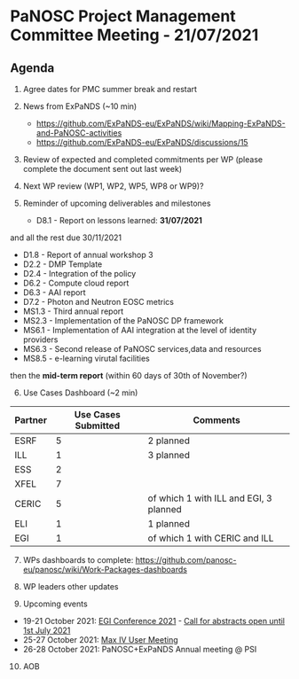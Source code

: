 PaNOSC Project Management Committee Meeting - 21/07/2021 
=========================================================

Agenda
------	

1. Agree dates for PMC summer break and restart

2. News from ExPaNDS (~10 min)
    * https://github.com/ExPaNDS-eu/ExPaNDS/wiki/Mapping-ExPaNDS-and-PaNOSC-activities
    * https://github.com/ExPaNDS-eu/ExPaNDS/discussions/15

3. Review of expected and completed commitments per WP (please complete the document sent out last week)

4. Next WP review (WP1, WP2, WP5, WP8 or WP9)?

5. Reminder of upcoming deliverables and milestones 
    * D8.1 - Report on lessons learned: **31/07/2021**


and all the rest due 30/11/2021
* D1.8 - Report of annual workshop 3
* D2.2 - DMP Template
* D2.4 - Integration of the policy
* D6.2 - Compute cloud report
* D6.3 - AAI report
* D7.2 - Photon and Neutron EOSC metrics
* MS1.3 - Third annual report
* MS2.3 - Implementation of the PaNOSC DP framework
* MS6.1 - Implementation of AAI integration at the level of identity providers
* MS6.3 - Second release of PaNOSC services,data and resources
* MS8.5 - e-learning virutal facilities


then the **mid-term report** (within 60 days of 30th of November?)

6. Use Cases Dashboard (~2 min)

| Partner | Use Cases Submitted | Comments |
| ------- | ------------------- | -------- |
| ESRF  |  5  | 2 planned   |
| ILL   |  1  | 3 planned  | of which 1 w CERIC and EGI)
| ESS   |  2  |   |
| XFEL  |  7  |   |
| CERIC |  5  | of which 1 with ILL and EGI, 3 planned |
| ELI   |  1  | 1 planned  |
| EGI   |  1  | of which 1 with CERIC and ILL | 

7. WPs dashboards to complete: https://github.com/panosc-eu/panosc/wiki/Work-Packages-dashboards

8. WP leaders other updates


9. Upcoming events

* 19-21 October 2021: [EGI Conference 2021](https://www.egi.eu/egi-conference/2021-beyond-the-horizon/) - [Call for abstracts open until 1st July 2021](https://www.egi.eu/egi-conference/2021-beyond-the-horizon/call-for-abstracts/)
* 25-27 October 2021: [Max IV User Meeting](https://www.maxiv.lu.se/users/user-meetings/) 
* 26-28 October 2021: PaNOSC+ExPaNDS Annual meeting @ PSI
 
10. AOB




